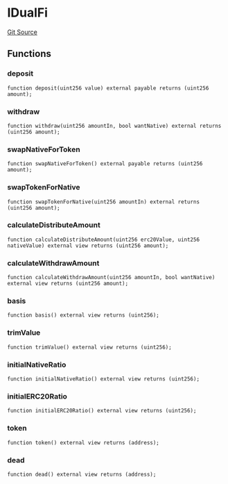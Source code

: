 # IDualFi
[Git Source](https://github.com//PermissionlessGames/degen-casino/blob/ef1d4f0f9ff01dcc397e9ddcaef29b2222eb408d/src/token/IDualFi.sol)


## Functions
### deposit


```solidity
function deposit(uint256 value) external payable returns (uint256 amount);
```

### withdraw


```solidity
function withdraw(uint256 amountIn, bool wantNative) external returns (uint256 amount);
```

### swapNativeForToken


```solidity
function swapNativeForToken() external payable returns (uint256 amount);
```

### swapTokenForNative


```solidity
function swapTokenForNative(uint256 amountIn) external returns (uint256 amount);
```

### calculateDistributeAmount


```solidity
function calculateDistributeAmount(uint256 erc20Value, uint256 nativeValue) external view returns (uint256 amount);
```

### calculateWithdrawAmount


```solidity
function calculateWithdrawAmount(uint256 amountIn, bool wantNative) external view returns (uint256 amount);
```

### basis


```solidity
function basis() external view returns (uint256);
```

### trimValue


```solidity
function trimValue() external view returns (uint256);
```

### initialNativeRatio


```solidity
function initialNativeRatio() external view returns (uint256);
```

### initialERC20Ratio


```solidity
function initialERC20Ratio() external view returns (uint256);
```

### token


```solidity
function token() external view returns (address);
```

### dead


```solidity
function dead() external view returns (address);
```

